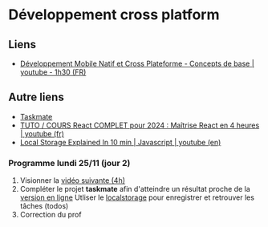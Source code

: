# Développement cross platform
## Liens
- [Développement Mobile Natif et Cross Plateforme - Concepts de base | youtube - 1h30 (FR)](https://youtu.be/hAw64fsTLxU?si=-uZ6LwQSuacWWHMx)


## Autre liens
- [Taskmate](https://taskmate-ul.netlify.app/)
- [TUTO / COURS React COMPLET pour 2024 : Maîtrise React en 4 heures | youtube (fr)](https://youtu.be/eKYkDqHohrw?si=9wBdsMCpWsAhDypQ)
- [Local Storage Explained In 10 min | Javascript | youtube (en)](https://youtu.be/fYTTUBa-lPc?si=6QEdlOvGO-O3iRZ2)


### Programme lundi 25/11 (jour 2)
1. Visionner la [vidéo suivante (4h)]((https://youtu.be/eKYkDqHohrw?si=9wBdsMCpWsAhDypQ))
2. Compléter le projet __taskmate__ afin d'atteindre un résultat proche de la [version en ligne]((https://taskmate-ul.netlify.app/))
Utliser le [localstorage](https://youtu.be/fYTTUBa-lPc?si=6QEdlOvGO-O3iRZ2) pour enregistrer et retrouver les tâches (todos)
3. Correction du prof
